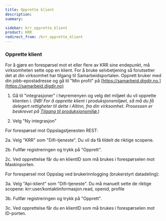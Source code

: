 ```yaml
---
title: Opprette klient
description:
summary:

sidebar: krr_opprette_klient
product: KRR
redirect_from: /krr_opprette_klient
---
```


### Opprette klient
For å gjøre en forespørsel mot et eller flere av KRR sine endepunkt, må virksomheten sette opp en klient. For å bruke selvbetjening så forutsetter det at din virksomhet har tilgang til Samarbeidsportalen. Opprett bruker med din jobb-epostadresse og gå til "Min profil" på
[https://samarbeid.digdir.no.](https://samarbeid.digdir.no)

1. Gå til "integrasjoner" i høyremenyen og velg det miljøet du vil opprette klienten i. (*NB! For å opprette klient i produksjonsmiljøet, så må du få delegert rettigheter til dette i Altinn, fra din virksomhet. Prosessen er beskrevet på [Tilgang til produksjonsmiljø.]({{site.baseurl}}/docs/Maskinporten/maskinporten_sjolvbetjening_web#tilgang-i-produksjonsmilj%C3%B8)*)

2. Velg "Ny integrasjon"

For forespørsel mot Oppslagstjenesten REST: 

2a. Velg "KRR" som "Difi-tjeneste". Du vil da få tildelt de riktige scopene.

2b. Fullfør registreringen og trykk på "Opprett".

2c. Ved opprettelse får du en klientID som må brukes i forespørselen mot Maskinporten.


For forespørsel mot Oppslag ved brukerinnlogging (brukerstyrt datadeling):

3a. Velg "Api-klient" som "Difi-tjeneste". Du må manuelt sette de riktige scopene:
krr:user/kontaktinformasjon.read, openid, profile

3b. Fullfør registreringen og trykk på "Opprett".

3c. Ved opprettelse får du en klientID som må brukes i forespørselen mot ID-porten.
